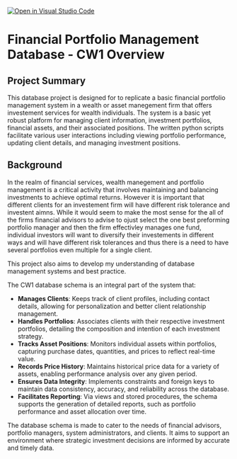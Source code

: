 [![Open in Visual Studio Code](https://classroom.github.com/assets/open-in-vscode-718a45dd9cf7e7f842a935f5ebbe5719a5e09af4491e668f4dbf3b35d5cca122.svg)](https://classroom.github.com/online_ide?assignment_repo_id=13877616&assignment_repo_type=AssignmentRepo)


# Financial Portfolio Management Database - CW1 Overview

## Project Summary

This database project is designed for to replicate a basic financial portfolio management system in a wealth or asset manegement firm that offers investement services for wealth individuals. The system is a basic yet robust platform for managing client information, investment portfolios, financial assets, and their associated positions. The written python scripts facilitate various user interactions including viewing portfolio performance, updating client details, and managing investment positions.

## Background
In the realm of financial services, wealth manegement and portfolio management is a critical activity that involves maintaining and balancing investments to achieve optimal returns. However it is important that different clients for an investement firm will have different risk tolerance and investent aimns. While it would seem to make the most sense for the all of the firms financial advisors to advise to ojust select the one best preforming portfolio manager and then the firm effectivley manages one fund, individual investors will want to diversify their investements in different ways and will have different risk tolerances and thus there is a need to have several portfolios even multiple for a single client.

This project also aims to develop my understanding of database management systems and best practice. 



The CW1 database schema is an integral part of the system that:
- **Manages Clients**: Keeps track of client profiles, including contact details, allowing for personalization and better client relationship management.
- **Handles Portfolios**: Associates clients with their respective investment portfolios, detailing the composition and intention of each investment strategy.
- **Tracks Asset Positions**: Monitors individual assets within portfolios, capturing purchase dates, quantities, and prices to reflect real-time value.
- **Records Price History**: Maintains historical price data for a variety of assets, enabling performance analysis over any given period.
- **Ensures Data Integrity**: Implements constraints and foreign keys to maintain data consistency, accuracy, and reliability across the database.
- **Facilitates Reporting**: Via views and stored procedures, the schema supports the generation of detailed reports, such as portfolio performance and asset allocation over time.

The database schema is made to cater to the needs of financial advisors, portfolio managers, system administrators, and clients. It aims to support an environment where strategic investment decisions are informed by accurate and timely data. 
